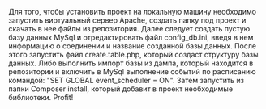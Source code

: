 Для того, чтобы установить проект на локальную машину необходимо 
запустить виртуальный сервер Apache, создать папку под проект и 
скачать в нее файлы из репозитория. 
Далее следует создать пустую базу данных MySql и отредактировать 
файл config_db.ini, введя в нем информацию о соединении и название 
созданной базы данных. После этого запустить файл create.table.php, 
который создаст структуру базы данных. Либо выполнить импорт базы 
из дампа, который находится в репозитории и включить в MySql выполнение
событий по расписанию командой: "SET GLOBAL event_scheduler = ON".
Затем запустить из папки Composer install, который добавит в 
проект необходимые библиотеки. Profit!
